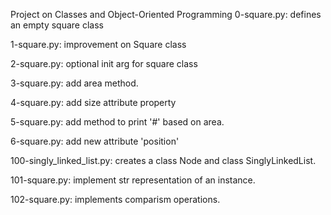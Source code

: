 Project on Classes and Object-Oriented Programming
0-square.py: defines an empty square class

1-square.py: improvement on Square class

2-square.py: optional init arg for square class

3-square.py: add area method.

4-square.py: add size attribute property

5-square.py: add method to print '#' based on area.

6-square.py: add new attribute 'position'

100-singly_linked_list.py: creates a class Node and class SinglyLinkedList.

101-square.py: implement str representation of an instance.

102-square.py: implements comparism operations.
